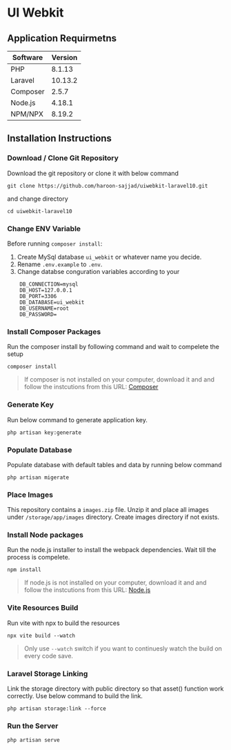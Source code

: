 # UI Webkit

## Application Requirmetns

| Software | Version |
| -------- | ------- |
| PHP      | 8.1.13  |
| Laravel  | 10.13.2 |
| Composer | 2.5.7   |
| Node.js  | 4.18.1  |
| NPM/NPX  | 8.19.2  |

## Installation Instructions

### Download / Clone Git Repository

Download the git repository or clone it with below command

```shell
git clone https://github.com/haroon-sajjad/uiwebkit-laravel10.git
```

and change directory 

```shell
cd uiwebkit-laravel10
```

### Change ENV Variable

Before running `composer install`:

1. Create MySql database `ui_webkit` or whatever name you decide.
2. Rename `.env.example` to `.env`.
3. Change databse conguration variables according to your

```Dotenv
    DB_CONNECTION=mysql
    DB_HOST=127.0.0.1
    DB_PORT=3306
    DB_DATABASE=ui_webkit
    DB_USERNAME=root
    DB_PASSWORD=
```

### Install Composer Packages

Run the composer install by following command and wait to compelete the setup

```shell
composer install
```

> If composer is not installed on your computer, download it and and follow the instcutions from this URL:
> [Composer](https://getcomposer.org/)

### Generate Key

Run below command to generate application key.

```shell
php artisan key:generate
```

### Populate Database

Populate database with default tables and data by running below command

```shell
php artisan migerate
```

### Place Images

This repository contains a `images.zip` file. Unzip it and place all images under `/storage/app/images` directory. Create images directory if not exists.

### Install Node packages

Run the node.js installer to install the webpack dependencies. Wait till the process is compelete.

```shell
npm install
```

> If node.js is not installed on your computer, download it and and follow the instcutions from this URL:
> [Node.js](https://nodejs.org/)

### Vite Resources Build

Run vite with npx to build the resources

```shell
npx vite build --watch
```

> Only use `--watch` switch if you want to continuesly watch the build on every code save.

### Laravel Storage Linking

Link the storage directory with public directory so that asset() function work correctly. Use below command to build the link.

```shell
php artisan storage:link --force
```

### Run the Server

```shell
php artisan serve
```
